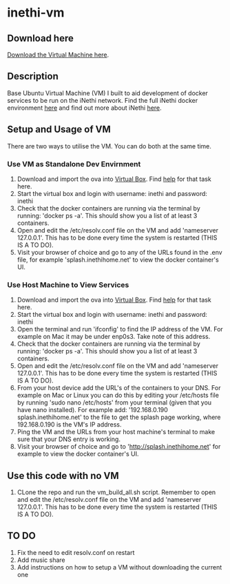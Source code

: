 # inethi-vm
## Download here
[Download the Virtual Machine here](https://drive.google.com/drive/folders/18oZQE0x_e755D2oNJ7frNiGfTxlYc2D5?usp=sharing).
## Description
Base Ubuntu Virtual Machine (VM) I built to aid development of docker services to be run on the iNethi network. Find the full iNethi docker environment [here](https://github.com/iNethi/docker-master) and find out more about iNethi [here](https://www.inethi.org.za).
## Setup and Usage of VM
There are two ways to utilise the VM. You can do both at the same time.
### Use VM as Standalone Dev Envirnment
1. Download and import the ova into [Virtual Box](https://www.virtualbox.org). Find [help](https://www.techrepublic.com/article/how-to-export-virtualbox-virtual-machines-as-appliances/) for that task here.
2. Start the virtual box and login with username: inethi and password: inethi
3. Check that the docker containers are running via the terminal by running: 'docker ps -a'. This should show you a list of at least 3 containers.
4. Open and edit the /etc/resolv.conf file on the VM and add 'nameserver 127.0.0.1'. This has to be done every time the system is restarted (THIS IS A TO DO).
5. Visit your browser of choice and go to any of the URLs found in the .env file, for example 'splash.inethihome.net' to view the docker container's UI.
### Use Host Machine to View Services
1. Download and import the ova into [Virtual Box](https://www.virtualbox.org). Find [help](https://www.techrepublic.com/article/how-to-export-virtualbox-virtual-machines-as-appliances/) for that task here.
2. Start the virtual box and login with username: inethi and password: inethi
3. Open the terminal and run 'ifconfig' to find the IP address of the VM. For example on Mac it may be under enp0s3. Take note of this address.
4. Check that the docker containers are running via the terminal by running: 'docker ps -a'. This should show you a list of at least 3 containers.
5. Open and edit the /etc/resolv.conf file on the VM and add 'nameserver 127.0.0.1'. This has to be done every time the system is restarted (THIS IS A TO DO).
6. From your host device add the URL's of the containers to your DNS. For example on Mac or Linux you can do this by editing your /etc/hosts file by running 'sudo nano /etc/hosts' from your terminal (given that you have nano installed). For example add: '192.168.0.190 splash.inethihome.net' to the file to get the splash page working, where 192.168.0.190 is the VM's IP address.
7. Ping the VM and the URLs from your host machine's terminal to make sure that your DNS entry is working.
8. Visit your browser of choice and go to 'http://splash.inethihome.net' for example to view the docker container's UI.
## Use this code with no VM
1. CLone the repo and run the vm_build_all.sh script. Remember to open and edit the /etc/resolv.conf file on the VM and add 'nameserver 127.0.0.1'. This has to be done every time the system is restarted (THIS IS A TO DO).
## TO DO
1. Fix the need to edit resolv.conf on restart
2. Add music share
3. Add instructions on how to setup a VM without downloading the current one
